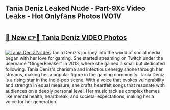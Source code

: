 ## Tania Deniz Le𝚊ked N𝚞de - Part-9Xc Video Le𝚊ks - Hot Onlyf𝚊ns Photos IVO1V

# <h2><a href="http://ab61501.deff.icu/?id=Tania+Deniz">🔗 New 👉🔴 Tania Deniz VIDEO Photos</a></h2>

[![Tania Deniz N𝚞des](https://i.imgur.com/rIISA9y.gif)](http://ab61501.deff.icu/?id=Tania+Deniz)
Tania Deniz's journey into the world of social media began with her love for gaming. She started streaming on Twitch under the username "GingerBreaker" in 2013, where she gained a small but dedicated following. Tania Deniz's charisma and infectious energy shone through her streams, making her a popular figure in the gaming community. Tania Deniz is a rising star in the indie-pop scene. With a voice that evokes vulnerability and strength in equal measure, she crafts heartfelt songs that resonate with audiences on a deeply personal level. Her music tackles complex themes like mental health, heartbreak, and societal expectations, making her a voice for her generation.
